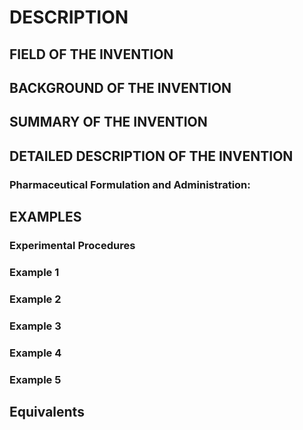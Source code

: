 # DESCRIPTION

## FIELD OF THE INVENTION

## BACKGROUND OF THE INVENTION

## SUMMARY OF THE INVENTION

## DETAILED DESCRIPTION OF THE INVENTION

### Pharmaceutical Formulation and Administration:

## EXAMPLES

### Experimental Procedures

### Example 1

### Example 2

### Example 3

### Example 4

### Example 5

## Equivalents

